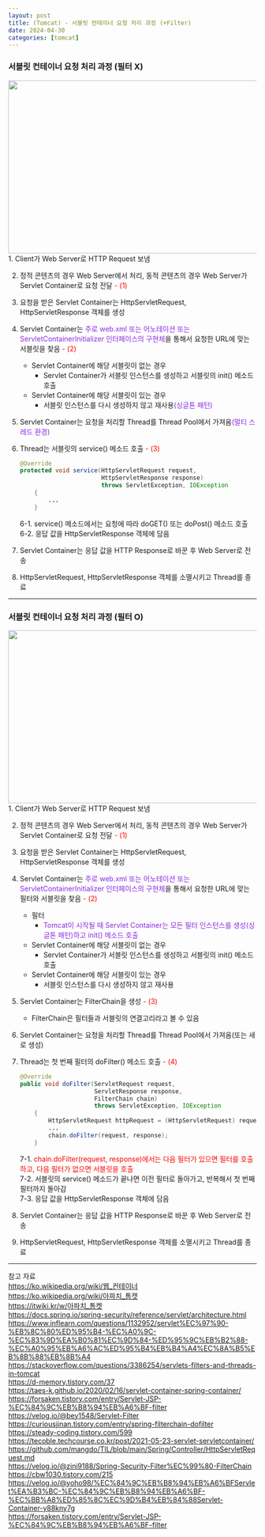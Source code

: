 ```yaml
---
layout: post
title: (Tomcat) - 서블릿 컨테이너 요청 처리 과정 (+Filter)
date: 2024-04-30
categories: [tomcat]
---
```

### 서블릿 컨테이너 요청 처리 과정 (필터 X)
<center><img src="https://github.com/LeeJae-H/LeeJae-H.github.io/assets/122717063/72a914b4-8403-4964-b363-758006a1ed4a" width="700" height="350"></center>
1. Client가 Web Server로 HTTP Request 보냄  
    
2. 정적 콘텐츠의 경우 Web Server에서 처리, 동적 콘텐츠의 경우 Web Server가 Servlet Container로 요청 전달<span style="color:red"> - (1)</span>  

3. 요청을 받은 Servlet Container는 HttpServletRequest, HttpServletResponse 객체를 생성

4. Servlet Container는 <span style="color:blueviolet">주로 web.xml 또는 어노테이션 또는 ServletContainerInitializer 인터페이스의 구현체</span>을 통해서 요청한 URL에 맞는 서블릿을 찾음<span style="color:red"> - (2)</span>
    - Servlet Container에 해당 서블릿이 없는 경우 
        - Servlet Container가 서블릿 인스턴스를 생성하고 서블릿의 init() 메소드 호출 
    - Servlet Container에 해당 서블릿이 있는 경우 
        - 서블릿 인스턴스를 다시 생성하지 않고 재사용<span style="color:blueviolet">(싱글톤 패턴)</span> 

5. Servlet Container는 요청을 처리할 Thread를 Thread Pool에서 가져옴<span style="color:blueviolet">(멀티 스레드 환경)</span>

6. Thread는 서블릿의 service() 메소드 호출<span style="color:red"> - (3)</span>  
    ```java
    @Override
    protected void service(HttpServletRequest request,
                           HttpServletResponse response) 
                           throws ServletException, IOException
        {
            ...
        }
    ```
    6-1. service() 메소드에서는 요청에 따라 doGET() 또는 doPost() 메소드 호출
    6-2. 응답 값을 HttpServletResponse 객체에 담음

7. Servlet Container는 응답 값을 HTTP Response로 바꾼 후 Web Server로 전송

8. HttpServletRequest, HttpServletResponse 객체를 소멸시키고 Thread를 종료

---
### 서블릿 컨테이너 요청 처리 과정 (필터 O)
<center><img src="https://github.com/LeeJae-H/LeeJae-H.github.io/assets/122717063/2ab63e42-2fa8-47b6-9cd9-0e1d409029f5" width="700" height="350"></center>
1. Client가 Web Server로 HTTP Request 보냄  
    
2. 정적 콘텐츠의 경우 Web Server에서 처리, 동적 콘텐츠의 경우 Web Server가 Servlet Container로 요청 전달<span style="color:red"> - (1)</span>  

3. 요청을 받은 Servlet Container는 HttpServletRequest, HttpServletResponse 객체를 생성

4. Servlet Container는 <span style="color:blueviolet">주로 web.xml 또는 어노테이션 또는 ServletContainerInitializer 인터페이스의 구현체</span>을 통해서 요청한 URL에 맞는 필터와 서블릿을 찾음<span style="color:red"> - (2)</span>  
    - 필터
        - <span style="color:blueviolet">Tomcat이 시작될 때 Servlet Container는 모든 필터 인스턴스를 생성(싱글톤 패턴)하고 init() 메소드 호출</span> 
    - Servlet Container에 해당 서블릿이 없는 경우 
        - Servlet Container가 서블릿 인스턴스를 생성하고 서블릿의 init() 메소드 호출 
    - Servlet Container에 해당 서블릿이 있는 경우 
        - 서블릿 인스턴스를 다시 생성하지 않고 재사용 

5. Servlet Container는 FilterChain을 생성<span style="color:red"> - (3)</span>  
    - FilterChain은 필터들과 서블릿의 연결고리라고 볼 수 있음

6. Servlet Container는 요청을 처리할 Thread를 Thread Pool에서 가져옴(또는 새로 생성)

7. Thread는 첫 번째 필터의 doFilter() 메소드 호출<span style="color:red"> - (4)</span>  
    ```java
    @Override
    public void doFilter(ServletRequest request,
                         ServletResponse response,
                         FilterChain chain) 
                         throws ServletException, IOException                    
        {
            HttpServletRequest httpRequest = (HttpServletRequest) request;
            ...
            chain.doFilter(request, response);
        }
    ```
    7-1. <span style="color:red">chain.doFilter(request, response)에서는 다음 필터가 있으면 필터를 호출하고, 다음 필터가 없으면 서블릿을 호출</span>  
    7-2. 서블릿의 service() 메소드가 끝나면 이전 필터로 돌아가고, 반복해서 첫 번째 필터까지 돌아감   
    7-3. 응답 값을 HttpServletResponse 객체에 담음  

8. Servlet Container는 응답 값을 HTTP Response로 바꾼 후 Web Server로 전송

9. HttpServletRequest, HttpServletResponse 객체를 소멸시키고 Thread를 종료

---
참고 자료  
https://ko.wikipedia.org/wiki/웹_컨테이너  
https://ko.wikipedia.org/wiki/아파치_톰캣  
https://itwiki.kr/w/아파치_톰켓  
https://docs.spring.io/spring-security/reference/servlet/architecture.html  
https://www.inflearn.com/questions/1132952/servlet%EC%97%90-%EB%8C%80%ED%95%B4-%EC%A0%9C-%EC%83%9D%EA%B0%81%EC%9D%84-%ED%95%9C%EB%B2%88-%EC%A0%95%EB%A6%AC%ED%95%B4%EB%B4%A4%EC%8A%B5%EB%8B%88%EB%8B%A4   
https://stackoverflow.com/questions/3386254/servlets-filters-and-threads-in-tomcat  
https://d-memory.tistory.com/37  
https://taes-k.github.io/2020/02/16/servlet-container-spring-container/  
https://forsaken.tistory.com/entry/Servlet-JSP-%EC%84%9C%EB%B8%94%EB%A6%BF-filter  
https://velog.io/@bey1548/Servlet-Filter  
https://curiousjinan.tistory.com/entry/spring-filterchain-dofilter  
https://steady-coding.tistory.com/599  
https://tecoble.techcourse.co.kr/post/2021-05-23-servlet-servletcontainer/  
https://github.com/mangdo/TIL/blob/main/Spring/Controller/HttpServletRequest.md  
https://velog.io/@zini9188/Spring-Security-Filter%EC%99%80-FilterChain  
https://cbw1030.tistory.com/215  
https://velog.io/@yoho98/%EC%84%9C%EB%B8%94%EB%A6%BFServlet%EA%B3%BC-%EC%84%9C%EB%B8%94%EB%A6%BF-%EC%BB%A8%ED%85%8C%EC%9D%B4%EB%84%88Servlet-Container-y88kny7g  
https://forsaken.tistory.com/entry/Servlet-JSP-%EC%84%9C%EB%B8%94%EB%A6%BF-filter  